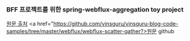 ### BFF 프로젝트를 위한 spring-webflux-aggregation toy project


<a href="https://www.vinsguru.com/spring-webflux-aggregation/">원문 출처</a>
<a href="https://github.com/vinsguru/vinsguru-blog-code-samples/tree/master/webflux/webflux-scatter-gather?>원문 github</a>
